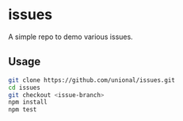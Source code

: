 # issues

A simple repo to demo various issues.

## Usage

```sh
git clone https://github.com/unional/issues.git
cd issues
git checkout <issue-branch>
npm install
npm test
```
